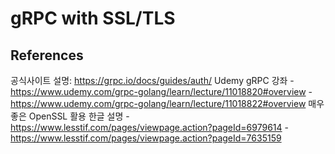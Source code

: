 # gRPC with SSL/TLS

## References

공식사이트 설명: https://grpc.io/docs/guides/auth/
Udemy gRPC 강좌
	- https://www.udemy.com/grpc-golang/learn/lecture/11018820#overview
	- https://www.udemy.com/grpc-golang/learn/lecture/11018822#overview
매우 좋은 OpenSSL 활용 한글 설명
	- https://www.lesstif.com/pages/viewpage.action?pageId=6979614
	- https://www.lesstif.com/pages/viewpage.action?pageId=7635159
